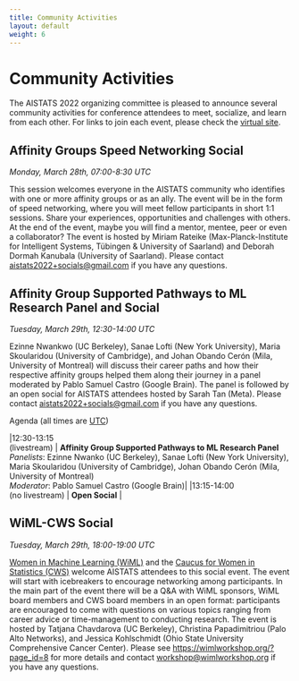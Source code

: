 ```yaml
---
title: Community Activities
layout: default
weight: 6
---
```



# Community Activities

The AISTATS 2022 organizing committee is pleased to announce several community
activities for conference attendees to meet, socialize, and learn from each
other. For links to join each event, please check the 
[virtual site](https://virtual.aistats.org/).

## Affinity Groups Speed Networking Social
_Monday, March 28th, 07:00-8:30 UTC_

This session welcomes everyone in the AISTATS community who identifies with one
or more affinity groups or as an ally. The event will be in the form of speed
networking, where you will meet fellow participants in short 1:1 sessions.
Share your experiences, opportunities and challenges with others. At the end of
the event, maybe you will find a mentor, mentee, peer or even a collaborator?
The event is hosted by Miriam Rateike (Max-Planck-Institute for Intelligent
Systems, Tübingen & University of Saarland) and Deborah Dormah Kanubala
(University of Saarland). Please contact 
[aistats2022+socials@gmail.com](mailto:aistats2022+socials@gmail.com)
if you have any questions.

## Affinity Group Supported Pathways to ML Research Panel and Social

_Tuesday, March 29th, 12:30-14:00 UTC_

Ezinne Nwankwo (UC Berkeley), Sanae Lofti (New York University), Maria
Skoularidou (University of Cambridge), and Johan Obando Cerón (Mila, University
of Montreal) will discuss their career paths and how their respective affinity
groups helped them along their journey in a panel moderated by Pablo Samuel
Castro (Google Brain). The panel is followed by an open social for AISTATS
attendees hosted by Sarah Tan (Meta).  Please contact
[aistats2022+socials@gmail.com](mailto:aistats2022+socials@gmail.com)
if you have any questions.


Agenda (all times are [UTC](https://www.utctime.net/))

|12:30-13:15 <br /> (livestream) | **Affinity Group Supported Pathways to ML Research Panel** <br /> _Panelists_: Ezinne Nwanko (UC Berkeley), Sanae Lofti (New York University), Maria Skoularidou (University of Cambridge), Johan Obando Cerón (Mila, University of Montreal)  <br /> _Moderator_: Pablo Samuel Castro (Google Brain)|
|13:15-14:00 <br /> <nobr>(no livestream)</nobr> | **Open Social** | 

## WiML-CWS Social

_Tuesday, March 29th, 18:00-19:00 UTC_

[Women in Machine Learning (WiML)](https://wimlworkshop.org/)
and the [Caucus for Women in Statistics (CWS)](https://cwstat.org/)
welcome AISTATS attendees to this social event. The event will start with
icebreakers to encourage networking among participants. In the main part of the
event there will be a Q&A with WiML sponsors, WiML board members and CWS board
members in an open format: participants are encouraged to come with questions
on various topics ranging from career advice or time-management to conducting
research. The event is hosted by Tatjana Chavdarova (UC Berkeley), Christina
Papadimitriou (Palo Alto Networks), and Jessica Kohlschmidt (Ohio State
University Comprehensive Cancer Center). Please see
<https://wimlworkshop.org/?page_id=8> for more details and contact
[workshop@wimlworkshop.org](mailto:workshop@wimlworkshop.org)
if you have any questions.

